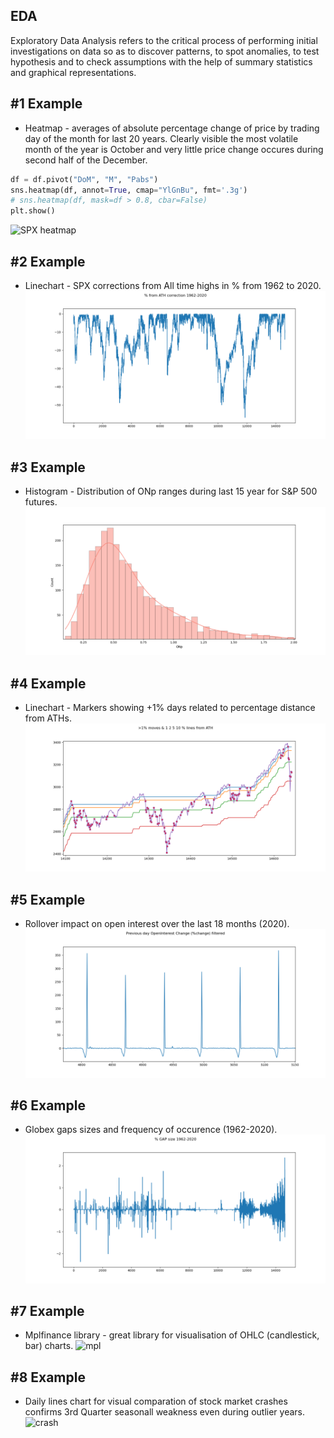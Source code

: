 ## EDA
Exploratory Data Analysis refers to the critical process of performing initial investigations on data so as to discover patterns, to spot anomalies, to test hypothesis and to check assumptions with the help of summary statistics and graphical representations.

## #1 Example
* Heatmap - averages of absolute percentage change of price by trading day of the month for last 20 years. Clearly visible the most volatile month of the year is October and very little price change occures during second half of the December.
```python
df = df.pivot("DoM", "M", "Pabs")
sns.heatmap(df, annot=True, cmap="YlGnBu", fmt='.3g')
# sns.heatmap(df, mask=df > 0.8, cbar=False)
plt.show()
```
![SPX heatmap](https://github.com/vldmrmrv/ES-Exploratory-Data-Analysis-DataScience/blob/main/EDA_charts/000_Heatmap_DoM_v_M_Pabs.png)

## #2 Example
* Linechart - SPX corrections from All time highs in % from 1962 to 2020. 
![ATH corr](https://github.com/vldmrmrv/ES-Exploratory-Data-Analysis-DataScience/blob/main/EDA_charts/010_ATH_1962-2020.png)

## #3 Example
* Histogram - Distribution of ONp ranges during last 15 year for S&P 500 futures. 
![ATH corr](https://github.com/vldmrmrv/ES-Exploratory-Data-Analysis-DataScience/blob/main/EDA_charts/016_ONp%20histogram.png)

## #4 Example
* Linechart - Markers showing +1% days related to percentage distance from ATHs. 
![ATH corr](https://github.com/vldmrmrv/ES-Exploratory-Data-Analysis-DataScience/blob/main/EDA_charts/017_ath%20lines%20plus%20big%20moves%20(2020).png)

## #5 Example
* Rollover impact on open interest over the last 18 months (2020). 
![Roll](https://github.com/vldmrmrv/ES-Exploratory-Data-Analysis-DataScience/blob/main/EDA_charts/009_OIChange%20detailed.png)

## #6 Example
* Globex gaps sizes and frequency of occurence (1962-2020). 
![Gaps](https://github.com/vldmrmrv/ES-Exploratory-Data-Analysis-DataScience/blob/main/EDA_charts/014_gap_size%201962-2020.png)

## #7 Example
* Mplfinance library - great library for visualisation of OHLC (candlestick, bar) charts. 
![mpl](https://github.com/vldmrmrv/ES-studies-sample-DataScience/blob/main/008_mplfinance_print.png)

## #8 Example
* Daily lines chart for visual comparation of stock market crashes confirms 3rd Quarter seasonall weakness even during outlier years.
![crash](https://github.com/vldmrmrv/ES-studies-sample-DataScience/blob/main/007_crashes.png)


